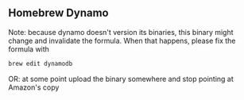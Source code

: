 ## Homebrew Dynamo
Note: because dynamo doesn't version its binaries, this binary might change and invalidate the formula.
When that happens, please fix the formula with

```bash
brew edit dynamodb
```

OR: at some point upload the binary somewhere and stop pointing at Amazon's copy
